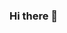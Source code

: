 ### Hi there 👋

<!--
**enggabhishek/enggabhishek** is a ✨ _special_ ✨ repository because its `README.md` (this file) appears on your GitHub profile.

<!DOCTYPE html>
<html lang="en">

<head>
    <meta charset="UTF-8">
    <meta name="viewport" content="width=device-width, initial-scale=1.0">
    <title>Your Name - Portfolio</title>
    <style>
        body {
            font-family: Arial, sans-serif;
            margin: 0;
            padding: 0;
            background-color: #f4f4f4;
        }

        header {
            background-color: #333;
            color: #fff;
            text-align: center;
            padding: 1em;
        }

        section {
            max-width: 800px;
            margin: 20px auto;
            padding: 20px;
            background-color: #fff;
            border-radius: 8px;
            box-shadow: 0 0 10px rgba(0, 0, 0, 0.1);
        }

        h1,
        h2,
        h3 {
            color: #333;
        }

        h2 {
            border-bottom: 2px solid #333;
            padding-bottom: 5px;
            margin-bottom: 15px;
        }

        p {
            line-height: 1.6;
            color: #666;
        }

        ul {
            list-style: none;
            padding: 0;
        }

        li {
            margin-bottom: 10px;
        }
    </style>
</head>

<body>

    <header>
        <h1>Your Name</h1>
        <p>Data Scientist | Software Engineer</p>
    </header>

    <section>
        <h2>Education</h2>
        <p><strong>Northeastern University, Boston, MA</strong><br>
            Masters in Analytics (Applied Machine Intelligence)<br>
            GPA: 3.87 | Mar 2024</p>

        <p><strong>Rajiv Gandhi Prodyogiki Vishwavidyalaya, India</strong><br>
            Bachelor of Engineering in Computer Science<br>
            GPA: 3.16 | June 2017</p>
    </section>

    <section>
        <h2>Project Experience</h2>
        <h3>Analysis on Boston Housing Dataset</h3>
        <p>Developed interactive dashboards using a combination of Tableau and Python...</p>

        <h3>Analysis on Inventory Management</h3>
        <p>Using Python's powerful ecosystem and Pandas' data manipulation capabilities...</p>

        <h3>Out of Pattern Detection based on unnecessary HTTP requests on the server</h3>
        <p>Used Python and libraries like Pandas, NumPy, and Sci-kit learn to analyze a dataset...</p>
    </section>

    <section>
        <h2>Work Experience</h2>
        <p><strong>POWERSCHOOL Bengaluru, India</strong><br>
            Software Engineer I | March 2018 - August 2022</p>
        <ul>
            <li>Developed a user-friendly data dictionary web page using HTML and CSS for front-end design...</li>
            <li>Managed end-to-end ETL processes, gathering data from diverse sources...</li>
            <li>Led and mentored a team of new hires, delivering comprehensive training...</li>
        </ul>
    </section>

    <section>
        <h2>Languages and Certifications</h2>
        <ul>
            <li>Programming: Proficient in Core Java/J2EE, SQL, C#, Python, and R.</li>
            <li>Web Technology: Skilled in JSP, HTML, JSON, REST, and CSS.</li>
            <li>Libraries: Pandas, Sci-kit learn, ggplot, NumPy, Matplotlib, Seaborn, TensorFlow, Keras, Pytorch, Qiskit.</li>
            <li>RDBMS: Worked with MySQL, SQL-Server, and SQLite.</li>
            <li>Tools/IDE: Experienced in Eclipse, Code Blocks, Visual Studio, Automation Anywhere RPA tool, MATLAB, Tableau,
                Anaconda, Microsoft Office, and MS Excel.</li>
            <li>Certifications: Completed Machine Learning course by Stanford University...</li>
        </ul>
    </section>

</body>

</html>
